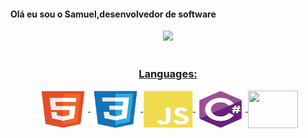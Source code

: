 #### Olá eu sou o Samuel,desenvolvedor de software
<div align="center">
  <a href="https://github.com/SamukaCode">
  <img src="https://github-readme-stats.vercel.app/api?username=SamukaCode&show_icons=true&theme=github_dark&count_private=true"/>
    
</div>
  <div align="center" style="display: inline_block"><br>

### Languages:
  <img align="center" height="60" width="80" src="https://raw.githubusercontent.com/devicons/devicon/master/icons/html5/html5-original.svg">
  <img align="center" height="60" width="80" src="https://raw.githubusercontent.com/devicons/devicon/master/icons/css3/css3-original.svg">
  <img align="center" height="60" width="80" src="https://raw.githubusercontent.com/devicons/devicon/master/icons/javascript/javascript-plain.svg">
  <img align="center" height="60" width="80" src="https://raw.githubusercontent.com/devicons/devicon/master/icons/csharp/csharp-original.svg">
  <img align="center" height="60" width="80" src="https://cdn.jsdelivr.net/gh/devicons/devicon/icons/java/java-original.svg" />       
</div>
